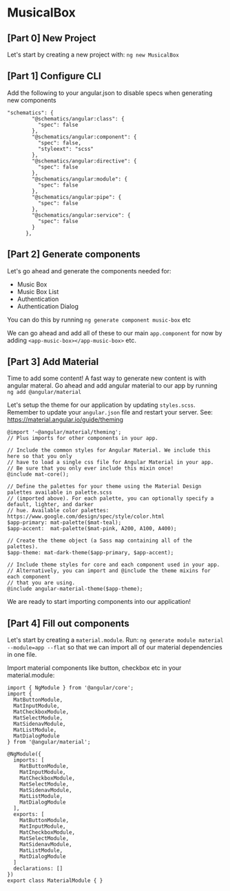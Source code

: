 # MusicalBox

## [Part 0] New Project
Let's start by creating a new project with: `ng new MusicalBox`

## [Part 1] Configure CLI
Add the following to your angular.json to disable specs when generating new components
```
"schematics": {
        "@schematics/angular:class": {
          "spec": false
        },
        "@schematics/angular:component": {
          "spec": false,
          "styleext": "scss"
        },
        "@schematics/angular:directive": {
          "spec": false
        },
        "@schematics/angular:module": {
          "spec": false
        },
        "@schematics/angular:pipe": {
          "spec": false
        },
        "@schematics/angular:service": {
          "spec": false
        }
      },
```

## [Part 2] Generate components

Let's go ahead and generate the components needed for:
* Music Box
* Music Box List
* Authentication
* Authentication Dialog

You can do this by running `ng generate component music-box` etc

We can go ahead and add all of these to our main `app.component` for now by adding `<app-music-box></app-music-box>` etc.

## [Part 3] Add Material
Time to add some content! A fast way to generate new content is with angular materal. Go ahead and add angular material to our app by running `ng add @angular/material`

Let's setup the theme for our application by updating `styles.scss`. Remember to update your `angular.json` file and restart your server. See: https://material.angular.io/guide/theming
```
@import '~@angular/material/theming';
// Plus imports for other components in your app.

// Include the common styles for Angular Material. We include this here so that you only
// have to load a single css file for Angular Material in your app.
// Be sure that you only ever include this mixin once!
@include mat-core();

// Define the palettes for your theme using the Material Design palettes available in palette.scss
// (imported above). For each palette, you can optionally specify a default, lighter, and darker
// hue. Available color palettes: https://www.google.com/design/spec/style/color.html
$app-primary: mat-palette($mat-teal);
$app-accent:  mat-palette($mat-pink, A200, A100, A400);

// Create the theme object (a Sass map containing all of the palettes).
$app-theme: mat-dark-theme($app-primary, $app-accent);

// Include theme styles for core and each component used in your app.
// Alternatively, you can import and @include the theme mixins for each component
// that you are using.
@include angular-material-theme($app-theme);
```

We are ready to start importing components into our application!

## [Part 4] Fill out components
Let's start by creating a `material.module`. Run: `ng generate module material --module=app --flat` so that we can import all of our material dependencies in one file.

Import material components like button, checkbox etc in your material.module:
```
import { NgModule } from '@angular/core';
import {
  MatButtonModule,
  MatInputModule,
  MatCheckboxModule,
  MatSelectModule,
  MatSidenavModule,
  MatListModule,
  MatDialogModule
} from '@angular/material';

@NgModule({
  imports: [
    MatButtonModule,
    MatInputModule,
    MatCheckboxModule,
    MatSelectModule,
    MatSidenavModule,
    MatListModule,
    MatDialogModule
  ],
  exports: [
    MatButtonModule,
    MatInputModule,
    MatCheckboxModule,
    MatSelectModule,
    MatSidenavModule,
    MatListModule,
    MatDialogModule
  ]
  declarations: []
})
export class MaterialModule { }
```




